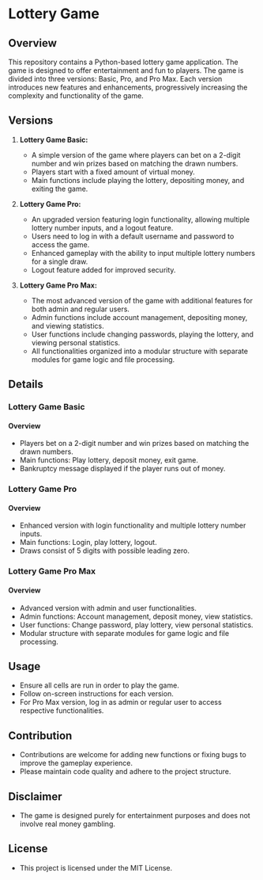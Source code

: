 # Lottery Game

## Overview
This repository contains a Python-based lottery game application. The game is designed to offer entertainment and fun to players. The game is divided into three versions: Basic, Pro, and Pro Max. Each version introduces new features and enhancements, progressively increasing the complexity and functionality of the game.

## Versions
1. **Lottery Game Basic:**
   - A simple version of the game where players can bet on a 2-digit number and win prizes based on matching the drawn numbers.
   - Players start with a fixed amount of virtual money.
   - Main functions include playing the lottery, depositing money, and exiting the game.

2. **Lottery Game Pro:**
   - An upgraded version featuring login functionality, allowing multiple lottery number inputs, and a logout feature.
   - Users need to log in with a default username and password to access the game.
   - Enhanced gameplay with the ability to input multiple lottery numbers for a single draw.
   - Logout feature added for improved security.

3. **Lottery Game Pro Max:**
   - The most advanced version of the game with additional features for both admin and regular users.
   - Admin functions include account management, depositing money, and viewing statistics.
   - User functions include changing passwords, playing the lottery, and viewing personal statistics.
   - All functionalities organized into a modular structure with separate modules for game logic and file processing.

## Details
### Lottery Game Basic
#### Overview
- Players bet on a 2-digit number and win prizes based on matching the drawn numbers.
- Main functions: Play lottery, deposit money, exit game.
- Bankruptcy message displayed if the player runs out of money.

### Lottery Game Pro
#### Overview
- Enhanced version with login functionality and multiple lottery number inputs.
- Main functions: Login, play lottery, logout.
- Draws consist of 5 digits with possible leading zero.

### Lottery Game Pro Max
#### Overview
- Advanced version with admin and user functionalities.
- Admin functions: Account management, deposit money, view statistics.
- User functions: Change password, play lottery, view personal statistics.
- Modular structure with separate modules for game logic and file processing.

## Usage
- Ensure all cells are run in order to play the game.
- Follow on-screen instructions for each version.
- For Pro Max version, log in as admin or regular user to access respective functionalities.

## Contribution
- Contributions are welcome for adding new functions or fixing bugs to improve the gameplay experience.
- Please maintain code quality and adhere to the project structure.

## Disclaimer
- The game is designed purely for entertainment purposes and does not involve real money gambling.


## License
- This project is licensed under the MIT License.